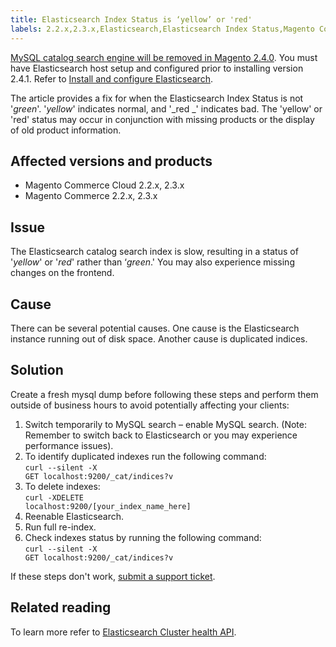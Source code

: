 ```yaml
---
title: Elasticsearch Index Status is ‘yellow’ or 'red'
labels: 2.2.x,2.3.x,Elasticsearch,Elasticsearch Index Status,Magento Commerce,Magento Commerce Cloud,how to,red,yellow
---
```


<p class="warning"><a href="https://support.magento.com/hc/en-us/articles/360043144271-MySQL-catalog-search-engine-will-be-removed-in-all-versions-of-Magento-2-4-0">MySQL catalog search engine will be removed in Magento 2.4.0</a>. You must have Elasticsearch host setup and configured prior to installing version 2.4.1. Refer to <a href="https://devdocs.magento.com/guides/v2.3/config-guide/elasticsearch/es-overview.html">Install and configure Elasticsearch</a>.</p>

The article provides a fix for when the Elasticsearch Index Status is not '_green_'. '_yellow_' indicates normal, and '_red _' indicates bad. The 'yellow' or 'red' status may occur in conjunction with missing products or the display of old product information. 

## Affected versions and products

* Magento Commerce Cloud 2.2.x, 2.3.x
* Magento Commerce 2.2.x, 2.3.x

## Issue

The Elasticsearch catalog search index is slow, resulting in a status of '_yellow_' or '_red_' rather than ‘_green_.' You may also experience missing changes on the frontend.

## Cause

There can be several potential causes. One cause is the Elasticsearch instance running out of disk space. Another cause is duplicated indices.

## Solution

Create a fresh mysql dump before following these steps and perform them outside of business hours to avoid potentially affecting your clients:

1. Switch temporarily to MySQL search – enable MySQL search. (Note: Remember to switch back to Elasticsearch or you may experience performance issues).
1. To identify duplicated indexes run the following command:  
     <code class="language-clike" style="white-space: pre;">curl --silent -X GET localhost:9200/\_cat/indices?v</code>
1. To delete indexes:  
     <code class="language-clike" style="white-space: pre;">curl -XDELETE localhost:9200/\[your\_index\_name\_here\]</code>
1. Reenable Elasticsearch.
1. Run full re-index.
1. Check indexes status by running the following command:  
     <code class="language-clike" style="white-space: pre;">curl --silent -X GET localhost:9200/\_cat/indices?v </code>

If these steps don't work, [submit a support ticket](https://support.magento.com/hc/en-us/articles/360019088251).

## Related reading

To learn more refer to [Elasticsearch Cluster health API](https://www.elastic.co/guide/en/elasticsearch/reference/current/cluster-health.html).